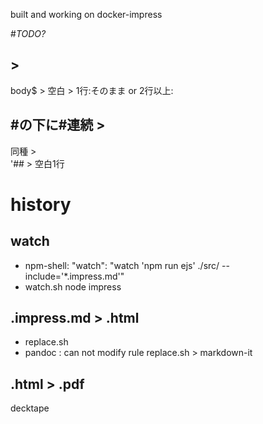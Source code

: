 built and working on docker-impress

#*TODO?*
##  > </br>
body$ >
空白 > 1行:そのまま or 2行以上:</br>
## #の下に#連続 >
同種 > </br>
'## > 空白1行

# history
## watch
 - npm-shell: "watch": "watch 'npm run ejs' ./src/ --include='*.impress.md'"
 - watch.sh
 <ok> node impress
## .impress.md > .html
 - replace.sh
 - pandoc : can not modify rule
 <ok> replace.sh > markdown-it
## .html > .pdf
<ok> decktape
